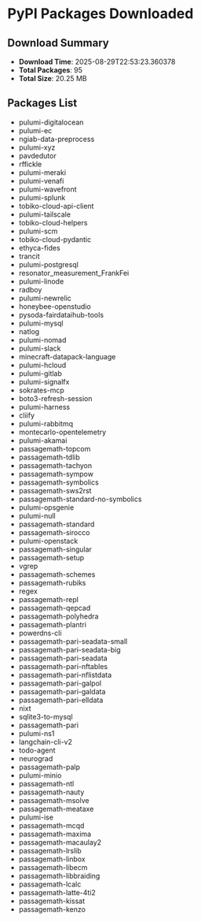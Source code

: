 # PyPI Packages Downloaded

## Download Summary
- **Download Time**: 2025-08-29T22:53:23.360378
- **Total Packages**: 95
- **Total Size**: 20.25 MB

## Packages List
- pulumi-digitalocean
- pulumi-ec
- ngiab-data-preprocess
- pulumi-xyz
- pavdedutor
- rffickle
- pulumi-meraki
- pulumi-venafi
- pulumi-wavefront
- pulumi-splunk
- tobiko-cloud-api-client
- pulumi-tailscale
- tobiko-cloud-helpers
- pulumi-scm
- tobiko-cloud-pydantic
- ethyca-fides
- trancit
- pulumi-postgresql
- resonator_measurement_FrankFei
- pulumi-linode
- radboy
- pulumi-newrelic
- honeybee-openstudio
- pysoda-fairdataihub-tools
- pulumi-mysql
- natlog
- pulumi-nomad
- pulumi-slack
- minecraft-datapack-language
- pulumi-hcloud
- pulumi-gitlab
- pulumi-signalfx
- sokrates-mcp
- boto3-refresh-session
- pulumi-harness
- cliify
- pulumi-rabbitmq
- montecarlo-opentelemetry
- pulumi-akamai
- passagemath-topcom
- passagemath-tdlib
- passagemath-tachyon
- passagemath-sympow
- passagemath-symbolics
- passagemath-sws2rst
- passagemath-standard-no-symbolics
- pulumi-opsgenie
- pulumi-null
- passagemath-standard
- passagemath-sirocco
- pulumi-openstack
- passagemath-singular
- passagemath-setup
- vgrep
- passagemath-schemes
- passagemath-rubiks
- regex
- passagemath-repl
- passagemath-qepcad
- passagemath-polyhedra
- passagemath-plantri
- powerdns-cli
- passagemath-pari-seadata-small
- passagemath-pari-seadata-big
- passagemath-pari-seadata
- passagemath-pari-nftables
- passagemath-pari-nflistdata
- passagemath-pari-galpol
- passagemath-pari-galdata
- passagemath-pari-elldata
- nixt
- sqlite3-to-mysql
- passagemath-pari
- pulumi-ns1
- langchain-cli-v2
- todo-agent
- neurograd
- passagemath-palp
- pulumi-minio
- passagemath-ntl
- passagemath-nauty
- passagemath-msolve
- passagemath-meataxe
- pulumi-ise
- passagemath-mcqd
- passagemath-maxima
- passagemath-macaulay2
- passagemath-lrslib
- passagemath-linbox
- passagemath-libecm
- passagemath-libbraiding
- passagemath-lcalc
- passagemath-latte-4ti2
- passagemath-kissat
- passagemath-kenzo
